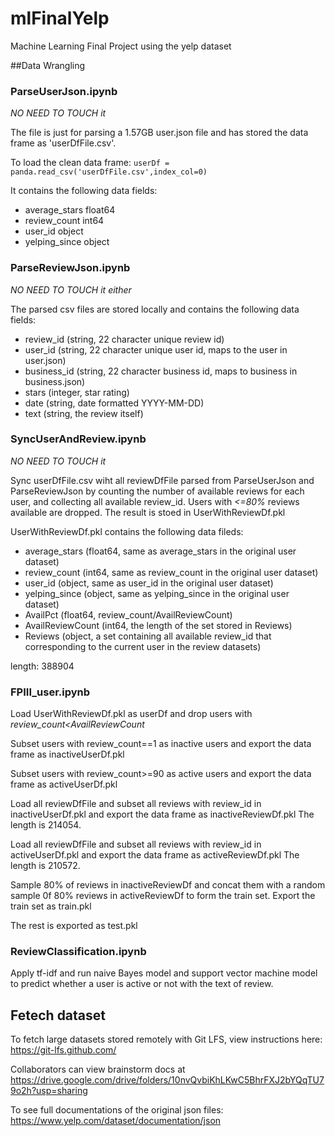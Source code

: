 # mlFinalYelp
Machine Learning Final Project using the yelp dataset 

##Data Wrangling

### ParseUserJson.ipynb

*NO NEED TO TOUCH it*

The file is just for parsing a 1.57GB user.json file and has stored the data frame as 'userDfFile.csv'.

To load the clean data frame: 
`userDf = panda.read_csv('userDfFile.csv',index_col=0)`

It contains the following data fields:
- average_stars    float64
- review_count       int64
- user_id           object
- yelping_since     object

### ParseReviewJson.ipynb

*NO NEED TO TOUCH it either*

The parsed csv files are stored locally and contains the following data fields:
- review_id (string, 22 character unique review id)
- user_id (string, 22 character unique user id, maps to the user in user.json)
- business_id (string, 22 character business id, maps to business in business.json)
- stars (integer, star rating)
- date (string, date formatted YYYY-MM-DD)
- text (string, the review itself)

### SyncUserAndReview.ipynb

*NO NEED TO TOUCH it*

Sync userDfFile.csv wiht all reviewDfFile parsed from ParseUserJson and ParseReviewJson by counting the number of available reviews for each user, and collecting all available review_id. Users with *<=80%* reviews available are dropped. The result is stoed in UserWithReviewDf.pkl

UserWithReviewDf.pkl contains the following data fileds:

- average_stars (float64, same as average_stars in the original user dataset)
- review_count (int64, same as review_count in the original user dataset)
- user_id (object, same as user_id in the original user dataset)
- yelping_since (object, same as yelping_since in the original user dataset)
- AvailPct (float64, review_count/AvailReviewCount)
- AvailReviewCount (int64, the length of the set stored in Reviews)
- Reviews (object, a set containing all available review_id that corresponding to the current user in the review datasets)

length: 388904

### FPIII_user.ipynb

Load UserWithReviewDf.pkl as userDf and drop users with *review_count<AvailReviewCount*

Subset users with review_count==1 as inactive users and export the data frame as inactiveUserDf.pkl

Subset users with review_count>=90 as active users and export the data frame as activeUserDf.pkl

Load all reviewDfFile and subset all reviews with review_id in inactiveUserDf.pkl and export the data frame as inactiveReviewDf.pkl
The length is 214054.

Load all reviewDfFile and subset all reviews with review_id in activeUserDf.pkl and export the data frame as activeReviewDf.pkl
The length is 210572.

Sample 80% of reviews in inactiveReviewDf and concat them with a random sample 0f 80% reviews in activeReviewDf to form the train set. Export the train set as train.pkl

The rest is exported as test.pkl

### ReviewClassification.ipynb

Apply tf-idf and run naive Bayes model and support vector machine model to predict whether a user is active or not with the text of review.

## Fetech dataset

To fetch large datasets stored remotely with Git LFS, view instructions here:
https://git-lfs.github.com/


Collaborators can view brainstorm docs at https://drive.google.com/drive/folders/10nvQvbiKhLKwC5BhrFXJ2bYQqTU79o2h?usp=sharing

To see full documentations of the original json files: https://www.yelp.com/dataset/documentation/json
